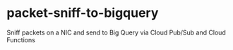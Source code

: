 # packet-sniff-to-bigquery
Sniff packets on a NIC and send to Big Query via Cloud Pub/Sub and Cloud Functions

